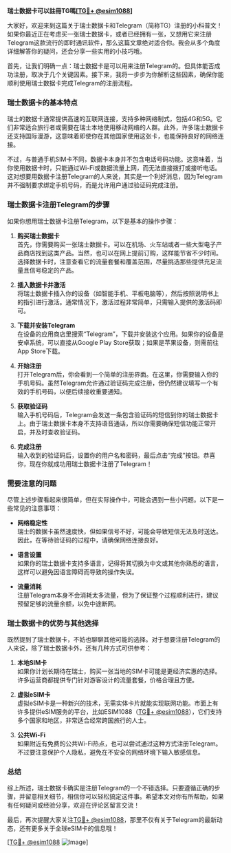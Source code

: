 **瑞士数据卡可以註冊TG嗎[[TG💪+ @esim1088](https://t.me/s/esim1088)]**

大家好，欢迎来到这篇关于瑞士数据卡和Telegram（简称TG）注册的小科普文！如果你最近正在考虑买一张瑞士数据卡，或者已经拥有一张，又想用它来注册Telegram这款流行的即时通讯软件，那么这篇文章绝对适合你。我会从多个角度详细解答你的疑问，还会分享一些实用的小技巧哦。

首先，让我们明确一点：瑞士数据卡是可以用来注册Telegram的。但具体能否成功注册，取决于几个关键因素。接下来，我将一步步为你解析这些因素，确保你能顺利使用瑞士数据卡完成Telegram的注册流程。

### **瑞士数据卡的基本特点**

瑞士的数据卡通常提供高速的互联网连接，支持多种网络制式，包括4G和5G。它们非常适合旅行者或需要在瑞士本地使用移动网络的人群。此外，许多瑞士数据卡还支持国际漫游，这意味着即使你在其他国家使用这张卡，也能保持良好的网络连接。

不过，与普通手机SIM卡不同，数据卡本身并不包含电话号码功能。这意味着，当你使用数据卡时，只能通过Wi-Fi或数据流量上网，而无法直接拨打或接听电话。这对想要用数据卡注册Telegram的人来说，其实是一个利好消息，因为Telegram并不强制要求绑定手机号码，而是允许用户通过验证码完成注册。

### **瑞士数据卡注册Telegram的步骤**

如果你想用瑞士数据卡注册Telegram，以下是基本的操作步骤：

1. **购买瑞士数据卡**  
   首先，你需要购买一张瑞士数据卡。可以在机场、火车站或者一些大型电子产品商店找到这类产品。当然，也可以在网上提前订购，这样能节省不少时间。选择数据卡时，注意查看它的流量套餐和覆盖范围，尽量挑选那些提供充足流量且信号稳定的产品。

2. **插入数据卡并激活**  
   将瑞士数据卡插入你的设备（如智能手机、平板电脑等），然后按照说明书上的指引进行激活。通常情况下，激活过程非常简单，只需输入提供的激活码即可。

3. **下载并安装Telegram**  
   在设备的应用商店里搜索“Telegram”，下载并安装这个应用。如果你的设备是安卓系统，可以直接从Google Play Store获取；如果是苹果设备，则需前往App Store下载。

4. **开始注册**  
   打开Telegram后，你会看到一个简单的注册界面。在这里，你需要输入你的手机号码。虽然Telegram允许通过验证码完成注册，但仍然建议填写一个有效的手机号码，以便后续接收重要通知。

5. **获取验证码**  
   输入手机号码后，Telegram会发送一条包含验证码的短信到你的瑞士数据卡上。由于瑞士数据卡本身不支持语音通话，所以你需要确保短信功能正常开启，并及时查收验证码。

6. **完成注册**  
   输入收到的验证码后，设置你的用户名和密码，最后点击“完成”按钮。恭喜你，现在你就成功用瑞士数据卡注册了Telegram！

### **需要注意的问题**

尽管上述步骤看起来很简单，但在实际操作中，可能会遇到一些小问题。以下是一些常见的注意事项：

- **网络稳定性**  
  瑞士的数据卡虽然速度快，但如果信号不好，可能会导致短信无法及时送达。因此，在等待验证码的过程中，请确保网络连接良好。

- **语言设置**  
  如果你的瑞士数据卡支持多语言，记得将其切换为中文或其他你熟悉的语言，这样可以避免因语言障碍而导致的操作失误。

- **流量消耗**  
  注册Telegram本身不会消耗太多流量，但为了保证整个过程顺利进行，建议预留足够的流量余额，以免中途断网。

### **瑞士数据卡的优势与其他选择**

既然提到了瑞士数据卡，不妨也聊聊其他可能的选择。对于想要注册Telegram的人来说，除了瑞士数据卡外，还有几种方式可供参考：

1. **本地SIM卡**  
   如果你计划长期待在瑞士，购买一张当地的SIM卡可能是更经济实惠的选择。许多运营商都提供专门针对游客设计的流量套餐，价格合理且方便。

2. **虚拟eSIM卡**  
   虚拟eSIM卡是一种新兴的技术，无需实体卡片就能实现联网功能。市面上有许多提供eSIM服务的平台，比如ESIM1088（[TG💪+ @esim1088](https://t.me/s/esim1088)），它们支持多个国家和地区，非常适合经常跨国旅行的人士。

3. **公共Wi-Fi**  
   如果附近有免费的公共Wi-Fi热点，也可以尝试通过这种方式注册Telegram。不过要注意保护个人隐私，避免在不安全的网络环境下输入敏感信息。

### **总结**

综上所述，瑞士数据卡确实是注册Telegram的一个不错选择。只要遵循正确的步骤，并留意相关细节，相信你可以轻松搞定这件事。希望本文对你有所帮助，如果有任何疑问或经验分享，欢迎在评论区留言交流！

最后，再次提醒大家关注[TG💪+ @esim1088](https://t.me/s/esim1088)，那里不仅有关于Telegram的最新动态，还有更多关于全球eSIM卡的信息哦！

[[TG💪+ @esim1088](https://t.me/s/esim1088) ![Image](https://i.postimg.cc/4NQfJmqS/Snipaste-2025-05-13-00-14-12.png)]